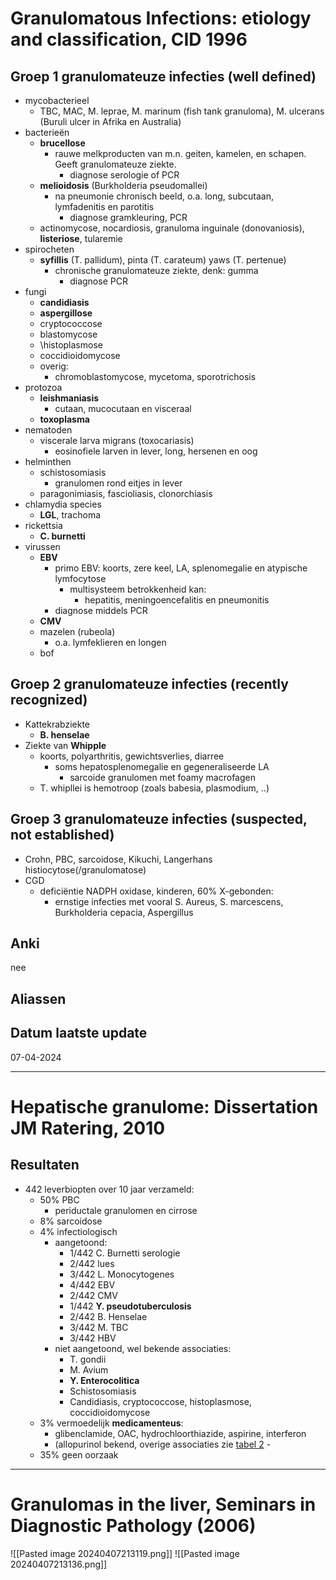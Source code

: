 # Granulomatous Infections: etiology and classification, CID 1996
## Groep 1 granulomateuze infecties (well defined)
- mycobacterieel
	- TBC, MAC, M. leprae, M. marinum (fish tank granuloma), M. ulcerans (Buruli ulcer in Afrika en Australia)
- bacterieën
	- **brucellose**
		- rauwe melkproducten van m.n. geiten, kamelen, en schapen. Geeft granulomateuze ziekte. 
			- diagnose serologie of PCR 
	- **melioidosis** (Burkholderia pseudomallei)
		- na pneumonie chronisch beeld, o.a. long, subcutaan, lymfadenitis en parotitis
			- diagnose gramkleuring, PCR
	- actinomycose, nocardiosis, granuloma inguinale (donovaniosis), **listeriose**, tularemie
- spirocheten
	- **syfillis** (T. pallidum), pinta (T. carateum) yaws (T. pertenue)
		- chronische granulomateuze ziekte, denk: gumma
			- diagnose PCR
- fungi
	- **candidiasis**
	- **aspergillose**
	- cryptococcose
	- blastomycose
	- \histoplasmose
	- coccidioidomycose
	- overig:
		- chromoblastomycose, mycetoma, sporotrichosis
- protozoa
	- **leishmaniasis**
		- cutaan, mucocutaan en visceraal
	- **toxoplasma**
- nematoden
	- viscerale larva migrans (toxocariasis)
		- eosinofiele larven in lever, long, hersenen en oog
- helminthen
	- schistosomiasis
		- granulomen rond eitjes in lever
	- paragonimiasis, fascioliasis, clonorchiasis
- chlamydia species
	- **LGL**, trachoma
- rickettsia
	- **C. burnetti**
- virussen
	- **EBV**
		- primo EBV: koorts, zere keel, LA, splenomegalie en atypische lymfocytose
			- multisysteem betrokkenheid kan:
				- hepatitis, meningoencefalitis en pneumonitis
		- diagnose middels PCR
	- **CMV**
	- mazelen (rubeola)
		- o.a. lymfeklieren en longen
	- bof
## Groep 2 granulomateuze infecties (recently recognized)
- Kattekrabziekte
	- **B. henselae**
- Ziekte van **Whipple**
	- koorts, polyarthritis, gewichtsverlies, diarree
		- soms hepatosplenomegalie en gegeneraliseerde LA
			- sarcoide granulomen met foamy macrofagen
	- T. whipllei is hemotroop (zoals babesia, plasmodium, ..)
## Groep 3 granulomateuze infecties (suspected, not established)
- Crohn, PBC, sarcoidose, Kikuchi, Langerhans histiocytose(/granulomatose)
- CGD
	- deficiëntie NADPH oxidase, kinderen, 60% X-gebonden:
		- ernstige infecties met vooral S. Aureus, S. marcescens, Burkholderia cepacia, Aspergillus
## Anki
nee
## Aliassen
## Datum laatste update
07-04-2024
___
# Hepatische granulome: Dissertation JM Ratering, 2010
## Resultaten
- 442 leverbiopten over 10 jaar verzameld:
	- 50% PBC
		- periductale granulomen en cirrose
	- 8% sarcoidose
	- 4% infectiologisch
		- aangetoond:
			- 1/442 C. Burnetti serologie
			- 2/442 lues
			- 3/442 L. Monocytogenes
			- 4/442 EBV
			- 2/442 CMV
			- 1/442 **Y. pseudotuberculosis**
			- 2/442 B. Henselae
			- 3/442 M. TBC
			- 3/442 HBV
		- niet aangetoond, wel bekende associaties:
			- T. gondii
			- M. Avium
			- **Y. Enterocolitica**
			- Schistosomiasis
			- Candidiasis, cryptococcose, histoplasmose, coccidioidomycose
	- 3% vermoedelijk **medicamenteus**:
		- glibenclamide, OAC, hydrochloorthiazide, aspirine, interferon
		- (allopurinol bekend, overige associaties zie [tabel 2](https://repository.publisso.de/resource/frl:3873632-1/data#page=18)		-
	- 35% geen oorzaak
___
# Granulomas in the liver, Seminars in Diagnostic Pathology (2006)
![[Pasted image 20240407213119.png]]
![[Pasted image 20240407213136.png]]